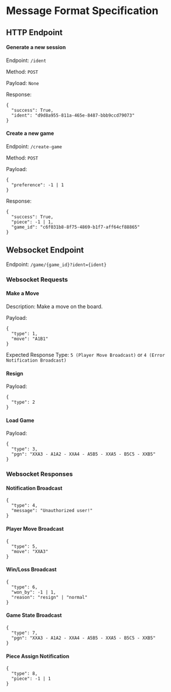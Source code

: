 # Message Format Specification

## HTTP Endpoint
#### Generate a new session
Endpoint: `/ident`

Method: `POST`

Payload: `None`

Response:
```
{
  "success": True,
  "ident": "d9d8a955-811a-465e-8487-bbb9ccd79073"
}
```

#### Create a new game
Endpoint: `/create-game`

Method: `POST`

Payload:
```
{
  "preference": -1 | 1
}
```

Response:
```
{
  "success": True,
  "piece": -1 | 1,
  "game_id": "c6f031b8-8f75-4869-b1f7-aff64cf88865"
}
```

## Websocket Endpoint
Endpoint: `/game/{game_id}?ident={ident}`

### Websocket Requests
#### Make a Move
Description: Make a move on the board.

Payload:
```
{
  "type": 1,
  "move": "A1B1"
}
```

Expected Response Type: `5 (Player Move Broadcast)` or `4 (Error Notification Broadcast)`

#### Resign
Payload:
```
{
  "type": 2
}
```

#### Load Game
Payload:
```
{
  "type": 3,
  "pgn": "XXA3 - A1A2 - XXA4 - A5B5 - XXA5 - B5C5 - XXB5"
}
```

### Websocket Responses
#### Notification Broadcast
```
{
  "type": 4,
  "message": "Unauthorized user!"
}
```

#### Player Move Broadcast
```
{
  "type": 5,
  "move": "XXA3"
}
```

#### Win/Loss Broadcast
```
{
  "type": 6,
  "won_by": -1 | 1,
  "reason": "resign" | "normal"
}
```

#### Game State Broadcast
```
{
  "type": 7,
  "pgn": "XXA3 - A1A2 - XXA4 - A5B5 - XXA5 - B5C5 - XXB5"
}
```

#### Piece Assign Notification
```
{
  "type": 8,
  "piece": -1 | 1
}
```
